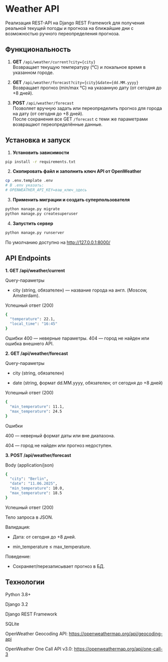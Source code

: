 # Weather API 
Реализация REST-API на Django REST Framework для получения реальной текущей погоды и прогноза на ближайшие дни с возможностью ручного переопределения прогноза.

## Функциональность

1. **GET** `/api/weather/current?city={city}`  
   Возвращает текущую температуру (°C) и локальное время в указанном городе.

2. **GET** `/api/weather/forecast?city={city}&date={dd.MM.yyyy}`  
   Возвращает прогноз (min/max °C) на указанную дату (от сегодня до +8 дней).

3. **POST** `/api/weather/forecast`  
   Позволяет вручную задать или переопределить прогноз для города на дату (от сегодня до +8 дней).  
   После сохранения все GET `/forecast` с теми же параметрами возвращают переопределённые данные.

## Установка и запуск

1. **Установить зависимости**

```bash
pip install -r requirements.txt
```
2. **Скопировать файл и заполнить ключ API от OpenWeather**

```bash
cp .env.template .env
# В .env указать:
# OPENWEATHER_API_KEY=ваш_ключ_здесь
```
3. **Применить миграции и создать суперпользователя**

```bash
python manage.py migrate
python manage.py createsuperuser
```

4. **Запустить сервер**

```bash
python manage.py runserver
```
По умолчанию доступно на http://127.0.0.1:8000/


## API Endpoints
**1. GET /api/weather/current**

Query-параметры

- city (string, обязателен) — название города на англ. (Moscow, Amsterdam).

Успешный ответ (200)

```bash
{
  "temperature": 22.1,
  "local_time": "16:45"
}
```
Ошибки
400 — неверные параметры.
404 — город не найден или ошибка внешнего API.

**2. GET /api/weather/forecast**

Query-параметры

- city (string, обязателен)

- date (string, формат dd.MM.yyyy, обязателен; от сегодня до +8 дней)

Успешный ответ (200)

```bash
{
  "min_temperature": 11.1,
  "max_temperature": 24.5
}
```
Ошибки

400 — неверный формат даты или вне диапазона.

404 — город не найден или прогноз недоступен.

**3. POST /api/weather/forecast**

Body (application/json)

```bash
{
  "city": "Berlin",
  "date": "11.06.2025",
  "min_temperature": 10.0,
  "max_temperature": 18.5
}
```
Успешный ответ (200)

Тело запроса в JSON.

Валидация:

 - Дата: от сегодня до +8 дней.

- min_temperature ≤ max_temperature.

Поведение:

- Сохраняет/перезаписывает прогноз в БД.


## Технологии
Python 3.8+

Django 3.2

Django REST Framework

SQLite

OpenWeather Geocoding API: https://openweathermap.org/api/geocoding-api

OpenWeather One Call API v3.0: https://openweathermap.org/api/one-call-3

